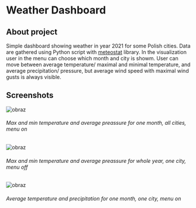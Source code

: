 # Weather Dashboard


## About project
Simple dashboard showing weather in year 2021 for some Polish cities. Data are gathered using Python script with [meteostat](https://dev.meteostat.net/python/) library.
In the visualization user in the menu can choose which month and city is showm. User can move between average temperature/ maximal and minimal temperature,  and average precipitation/ pressure, but average wind speed with maximal wind gusts is always visible.

## Screenshots
![obraz](https://user-images.githubusercontent.com/56642926/165750957-6ddd4427-8ca2-471e-89ec-95df4969db4f.png)
###### Max and min temperature and average preassure for one month, all cities, menu on


![obraz](https://user-images.githubusercontent.com/56642926/165750803-9ef84333-097e-45d5-91c7-10bbadec9376.png)
###### Max and min temperature and average preassure for whole year, one city, menu off


![obraz](https://user-images.githubusercontent.com/56642926/165750674-661cc04c-9a8d-42d6-ac14-ff1ee8fe5612.png)
###### Average temperature and precipitation for one month, one city, menu on


